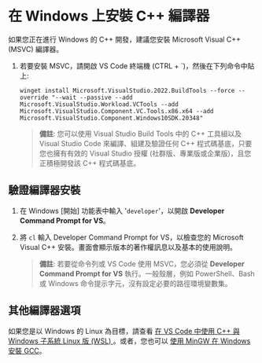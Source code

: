 <h1 data-loc-id="walkthrough.windows.install.compiler">在 Windows 上安裝 C++ 編譯器</h1>
<p data-loc-id="walkthrough.windows.text1">如果您正在進行 Windows 的 C++ 開發，建議您安裝 Microsoft Visual C++ (MSVC) 編譯器。</p>
<ol>
<li><p data-loc-id="walkthrough.windows.text2">若要安裝 MSVC，請開啟 VS Code 終端機 (CTRL + `)，然後在下列命令中貼上:
</p><pre><code style="white-space: pre-wrap;">winget install Microsoft.VisualStudio.2022.BuildTools --force --override "--wait --passive --add Microsoft.VisualStudio.Workload.VCTools --add Microsoft.VisualStudio.Component.VC.Tools.x86.x64 --add Microsoft.VisualStudio.Component.Windows10SDK.20348"</code></pre>
</li>
<blockquote>
<p><strong data-loc-id="walkthrough.windows.note1">備註</strong>: <span data-loc-id="walkthrough.windows.note1.text">您可以使用 Visual Studio Build Tools 中的 C++ 工具組以及 Visual Studio Code 來編譯、組建及驗證任何 C++ 程式碼基底，只要您也擁有有效的 Visual Studio 授權 (社群版、專業版或企業版)，且您正積極開發該 C++ 程式碼基底。</span></p>
</blockquote>

</ol>
<h2 data-loc-id="walkthrough.windows.verify.compiler">驗證編譯器安裝</h2>
<ol>
<li><p data-loc-id="walkthrough.windows.open.command.prompt">在 Windows [開始] 功能表中輸入 '<code>developer</code>'，以開啟 <strong>Developer Command Prompt for VS</strong>。</p>
</li>
<li><p data-loc-id="walkthrough.windows.check.install">將 <code>cl</code> 輸入 <span>Developer Command Prompt for VS</span>，以檢查您的 Microsoft Visual C++ 安裝。畫面會顯示版本的著作權訊息以及基本的使用說明。</p>
<blockquote>
<p><strong data-loc-id="walkthrough.windows.note2">備註</strong>: <span data-loc-id="walkthrough.windows.note2.text">若要從命令列或 VS Code 使用 MSVC，您必須從 <strong>Developer Command Prompt for VS</strong> 執行。一般殼層，例如 <span>PowerShell</span>、<span>Bash</span> 或 Windows 命令提示字元，沒有設定必要的路徑環境變數集。</span></p>
</blockquote>
</li>
</ol>
<h2 data-loc-id="walkthrough.windows.other.compilers">其他編譯器選項</h2>
<p data-loc-id="walkthrough.windows.text3">如果您是以 Windows 的 Linux 為目標，請查看 <a href="https://code.visualstudio.com/docs/cpp/config-wsl" data-loc-id="walkthrough.windows.link.title1">在 VS Code 中使用 C++ 與 Windows 子系統 Linux 版 (WSL) </a>。或者，您也可以 <a href="https://code.visualstudio.com/docs/cpp/config-mingw" data-loc-id="walkthrough.windows.link.title2">使用 MinGW 在 Windows 安裝 GCC</a>。</p>